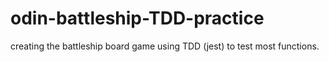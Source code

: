 # odin-battleship-TDD-practice
creating the battleship board game using TDD (jest) to test most functions.
